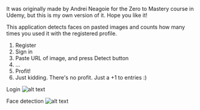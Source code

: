 It was originally made by Andrei Neagoie for the Zero to Mastery course in Udemy, but this is my own version of it. Hope you like it! 

This application detects faces on pasted images and counts how many times you used it with the registered profile. 

1. Register
2. Sign in
3. Paste URL of image, and press Detect button
4. ...
5. Profit!
6. Just kidding. There's no profit. Just a +1 to entries :)

Login
![alt text](https://github.com/pikktorr/smart-brainer/blob/master/screenshots/1-login.jpg?raw=true)

Face detection
![alt text](https://github.com/pikktorr/smart-brainer/blob/master/screenshots/2-search.jpg?raw=true)

